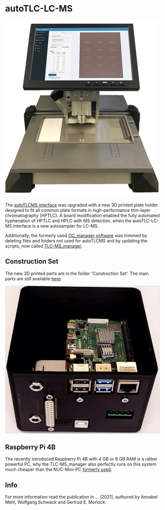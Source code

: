 autoTLC-LC-MS
========

![autoTLC-LC-MS](autoTLC-LC-MS_small.png)

The [autoTLCMS interface](https://github.com/OfficeChromatography/autoTLCMS.git) was upgraded with a new 3D printed 
plate holder designed to fit all common plate formats in high-performance thin-layer chromatography (HPTLC). 
A board modification enabled the fully automated hyphenation of HPTLC and HPLC with MS detection, when the 
autoTLC-LC-MS interface is a new autosampler for LC-MS. 

Additionally, the formerly used [OC_manager software](https://github.com/OfficeChromatography/OC_manager) was trimmed 
by deleting files and folders not used for autoTLCMS and by updating the scripts, now called [TLC-MS_manager](https://github.com/OfficeChromatography/TLC-MS_manager). 


## Construction Set
The new 3D printed parts are in the folder 'Construction Set'.
The main parts are still available [here](https://github.com/OfficeChromatography/autoTLCMS.git).

![Rpi-housing)](RPi-housing.png)

## Raspberry Pi 4B 
The recently introduced Raspberry Pi 4B with 4 GB or 8 GB RAM is a rather powerful PC, why the TLC-MS_manager also 
perfectly runs on this system much cheaper than the NUC-Mini-PC [formerly used](https://doi.org/10.1002/rcm.8631).

## Info
For more information read the publication in ... (2021), authored by 
Annabel Mehl, Wolfgang Schwack and Gertrud E. Morlock: